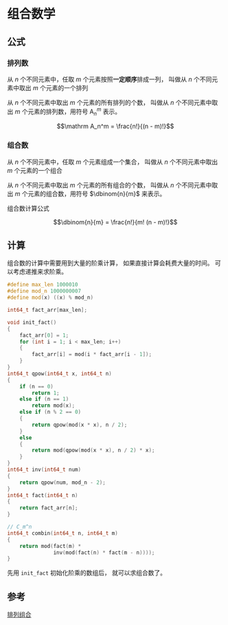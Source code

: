 # 组合数学

## 公式

### 排列数

从 $n$ 个不同元素中，任取 $m$ 个元素按照**一定顺序**排成一列，
叫做从 $n$ 个不同元素中取出 $m$ 个元素的一个排列

从 $n$ 个不同元素中取出 $m$ 个元素的所有排列的个数，
叫做从 $n$ 个不同元素中取出 $m$ 个元素的排列数，用符号
$\mathrm A_n^m$ 表示。

$$\mathrm A_n^m = \frac{n!}{(n - m)!}$$

### 组合数

从 $n$ 个不同元素中，任取 $m$ 个元素组成一个集合，
叫做从 $n$ 个不同元素中取出 $m$ 个元素的一个组合

从 $n$ 个不同元素中取出 $m$ 个元素的所有组合的个数，
叫做从 $n$ 个不同元素中取出 $m$ 个元素的组合数，用符号
$\dbinom{n}{m}$ 来表示。

组合数计算公式

$$\dbinom{n}{m} = \frac{n!}{m! (n - m)!}$$

## 计算

组合数的计算中需要用到大量的阶乘计算，
如果直接计算会耗费大量的时间。
可以考虑递推来求阶乘。

```cpp
#define max_len 1000010
#define mod_n 1000000007
#define mod(x) ((x) % mod_n)

int64_t fact_arr[max_len];

void init_fact()
{
    fact_arr[0] = 1;
    for (int i = 1; i < max_len; i++)
    {
        fact_arr[i] = mod(i * fact_arr[i - 1]);
    }
}
int64_t qpow(int64_t x, int64_t n)
{
    if (n == 0)
        return 1;
    else if (n == 1)
        return mod(x);
    else if (n % 2 == 0)
    {
        return qpow(mod(x * x), n / 2);
    }
    else
    {
        return mod(qpow(mod(x * x), n / 2) * x);
    }
}
int64_t inv(int64_t num)
{
    return qpow(num, mod_n - 2);
}
int64_t fact(int64_t n)
{
    return fact_arr[n];
}

// C_m^n
int64_t combin(int64_t n, int64_t m)
{
    return mod(fact(m) *
               inv(mod(fact(n) * fact(m - n))));
}
```

先用 `init_fact` 初始化阶乘的数组后，
就可以求组合数了。

## 参考

[排列组合](https://oi-wiki.org/math/combinatorics/combination/)